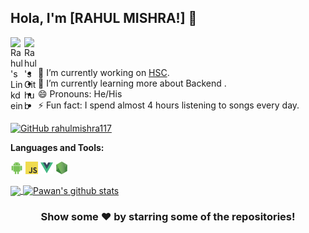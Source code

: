 ## Hola, I'm [RAHUL MISHRA!] 👋



<a href="https://www.linkedin.com/in/rahul-mishra-b2970813b/">
  <img align="left" alt="Rahul's Linkdein" width="22px" src="https://cdn.jsdelivr.net/npm/simple-icons@v3/icons/linkedin.svg" />
</a>
<a href="https://github.com/rahulmishra117">
  <img align="left" alt="Rahul 's Github" width="22px" src="https://cdn.jsdelivr.net/npm/simple-icons@v3/icons/github.svg" />
</a>


<br/>
<br/>


- 🔭 I’m currently working on [HSC](https://hsc.com/).
- 🌱 I’m currently learning more about Backend .
- 😄 Pronouns: He/His
- ⚡ Fun fact: I spend almost 4 hours listening to songs every day.


[![GitHub rahulmishra117](https://img.shields.io/github/followers/rahulmishra117?label=follow&style=social)](https://github.com/rahulmishra117)


**Languages and Tools:**  


<code><img height="20" src="https://raw.githubusercontent.com/github/explore/80688e429a7d4ef2fca1e82350fe8e3517d3494d/topics/android/android.png"></code>
<code><img height="20" src="https://raw.githubusercontent.com/github/explore/80688e429a7d4ef2fca1e82350fe8e3517d3494d/topics/javascript/javascript.png"></code>
<code><img height="20" src="https://raw.githubusercontent.com/github/explore/80688e429a7d4ef2fca1e82350fe8e3517d3494d/topics/vue/vue.png"></code>
<code><img height="20" src="https://raw.githubusercontent.com/github/explore/80688e429a7d4ef2fca1e82350fe8e3517d3494d/topics/nodejs/nodejs.png"></code>    

<a href="https://github.com/rahulmishra117">
  <img align="center" src="https://github-readme-stats.vercel.app/api/top-langs/?username=rahulmishra117&theme=light&hide_langs_below=1" />
</a>
<a href="https://github.com/rahulmishra117">
 <img align="center" src="https://github-readme-stats.vercel.app/api?username=rahulmishra117&show_icons=true&theme=light&line_height=27" alt="Pawan's github stats"/>
</a>


<div align="center">

### Show some ❤️ by starring some of the repositories!

</div>
